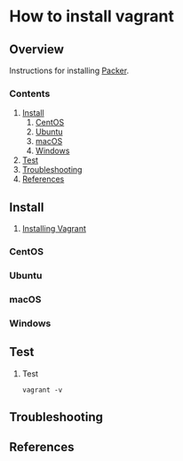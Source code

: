 # How to install vagrant

## Overview

Instructions for installing [Packer](http://packer.io/).

### Contents

1. [Install](#install)
    1. [CentOS](#centos)
    1. [Ubuntu](#ubuntu)
    1. [macOS](#macos)
    1. [Windows](#windows)
1. [Test](#test)
1. [Troubleshooting](#troubleshooting)
1. [References](#references)

## Install

1. [Installing Vagrant](https://www.vagrantup.com/docs/installation/)

### CentOS

### Ubuntu

### macOS

### Windows

## Test

1. Test

    ```console
    vagrant -v
    ```

## Troubleshooting

## References
